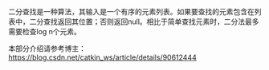 二分查找是一种算法，其输入是一个有序的元素列表。如果要查找的元素包含在列表中，二分查找返回其位置；否则返回null。相比于简单查找元素时，二分法最多需要检查log n个元素。


本部分介绍请参考博主：https://blog.csdn.net/catkin_ws/article/details/90612444
